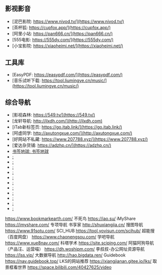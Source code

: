 影视影音
------------

- [泥巴影院: https://www.nivod.tv/](https://www.nivod.tv/)
- [茶杯狐: https://cupfox.app/](https://cupfox.app/)
- [阿里小站: https://pan666.cn/](https://pan666.cn/)
- [555电影: https://555dy.com/](https://555dy.com/)
- [小宝影院: https://xiaoheimi.net/](https://xiaoheimi.net/)

工具库
------------

- [EasyPDF: https://easypdf.com/](https://easypdf.com/)
- [音乐试听下载: https://tool.liumingye.cn/music/](https://tool.liumingye.cn/music/)

综合导航
------------
- [影视森林: https://549.tv/](https://549.tv/)
- [龙轩导航: http://ilxdh.com/](http://ilxdh.com)
- [iTab新标签页: https://go.itab.link/](https://go.itab.link/)
- [阿虚同学: http://axutongxue.com/](http://axutongxue.com/)
- [好网站不私藏: https://www.207788.xyz/](https://www.207788.xyz/)
- [爱达杂货铺: https://adzhp.cn/](https://adzhp.cn/)
- [书签地球: 书签地球](书签地球)
- [: ]()
- [: ]()
- [: ]()
- [: ]()
- [: ]()
- [: ]()
- [: ]()
- [: ]()
- [: ]()
- [: ]()
- [: ]()







https://www.bookmarkearth.com/
不死鸟
https://iao.su/
iMyShare
https://imyshare.com/
专项导航
书享家
http://shuxiangjia.cn/
搜图导航
https://www.91sotu.com/
SCI_HUB
https://tool.yovisun.com/scihub/
超能搜（百度网盘）
https://www.chaonengsou.com/
学吧导航
https://www.xue8nav.com/
科塔学术
https://site.sciping.com/
阿猫阿狗导航（产品汪、运营喵）
https://dh.woshipm.com/
李叔叔-办公网址资源导航
https://lss.vip/
大数据导航
http://hao.bigdata.ren/
Guidebook
https://nav.guidebook.top/
LKS的网站推荐
https://xiangjianan.gitee.io/lks/
取景框看世界
https://space.bilibili.com/40427625/video
